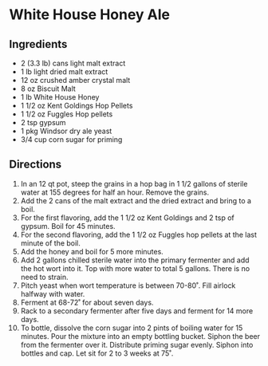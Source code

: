 # White House Honey Ale
## Ingredients
* 2 (3.3 lb) cans light malt extract
* 1 lb light dried malt extract
* 12 oz crushed amber crystal malt
* 8 oz Biscuit Malt
* 1 lb White House Honey
* 1 1/2 oz Kent Goldings Hop Pellets
* 1 1/2 oz Fuggles Hop pellets
* 2 tsp gypsum
* 1 pkg Windsor dry ale yeast
* 3/4 cup corn sugar for priming

## Directions
1. In an 12 qt pot, steep the grains in a hop bag in 1 1/2 gallons of sterile water at 155 degrees for half an hour. Remove the grains.
1. Add the 2 cans of the malt extract and the dried extract and bring to a boil.
1. For the first flavoring, add the 1 1/2 oz Kent Goldings and 2 tsp of gypsum. Boil for 45 minutes.
1. For the second flavoring, add the 1 1/2 oz Fuggles hop pellets at the last minute of the boil.
1. Add the honey and boil for 5 more minutes.
1. Add 2 gallons chilled sterile water into the primary fermenter and add the hot wort into it. Top with more water to total 5 gallons. There is no need to strain.
1. Pitch yeast when wort temperature is between 70-80˚. Fill airlock halfway with water.
1. Ferment at 68-72˚ for about seven days.
1. Rack to a secondary fermenter after five days and ferment for 14 more days.
1. To bottle, dissolve the corn sugar into 2 pints of boiling water for 15 minutes. Pour the mixture into an empty bottling bucket. Siphon the beer from the fermenter over it. Distribute priming sugar evenly. Siphon into bottles and cap. Let sit for 2 to 3 weeks at 75˚.
